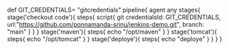 def GIT_CREDENTIALS= "gitcredentials"
pipeline{
    agent any
    stages{
        stage('checkout code'){
            steps{
                script{
                    git credentialsId: GIT_CREDENTIALS,
                    url:"https://github.com/ponnamanda-srinu/jenkins-demo.git", branch: "main"
                }
            }
        }
        stage('maven'){
            steps{
                echo "/opt/maven"
            }
        }
        stage('tomcat'){
            steps{
                echo "/opt/tomcat"
            }
        }
        stage('deploye'){
            steps{
                echo "deploye"
            }
        }
    }
}